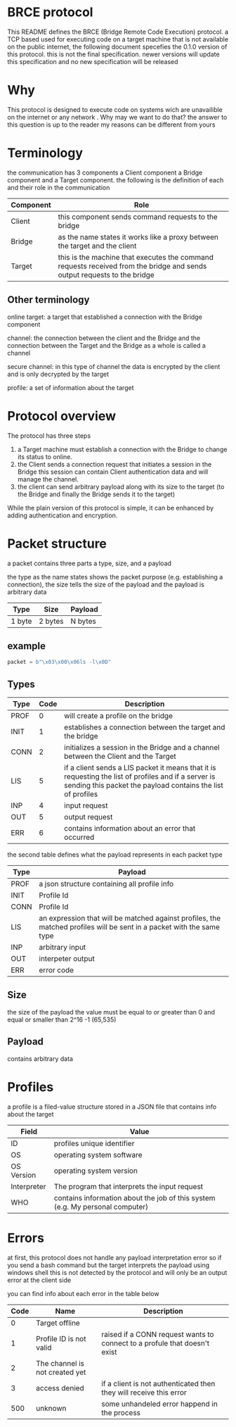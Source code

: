 # BRCE protocol 

This README defines the BRCE (Bridge Remote Code Execution) protocol. a TCP based used for executing code
on a target machine that is not available on the public internet, the following document specefies the
0.1.0 version of this protocol. this is not the final specification. newer versions will update this specification and no new specification will be released

# Why

This protocol is designed to execute code on systems wich are unavailible on the internet or any network . Why may we want to do that? the answer to this question is up to the reader my reasons can be different from yours

# Terminology

the communication has 3 components a Client component a Bridge component and a Target component.
the following is the definition of each and their role in the communication

| Component | Role |
| ------------------ | ---- |
| Client | this component sends command requests to the bridge |
| Bridge             | as the name states it works like a proxy between the target and the client |
| Target             | this is the machine that executes the command requests received from the bridge and sends output requests to the bridge |

## Other terminology

online target: a target that established a connection with the Bridge component

channel: the connection between the client and the Bridge and the connection between the Target and the Bridge as a whole is called a channel  

secure channel: in this type of channel the data is encrypted by the client and is only decrypted by the target

profile: a set of information about the target

# Protocol overview

The protocol has three steps

1. a Target machine must establish a connection with the Bridge to change its status to online. 
2. the Client sends a connection request that initiates a session in the Bridge this session can contain Client authentication data and will manage the channel.
3. the client can send arbitrary payload along with its size to the target (to the Bridge and finally the Bridge sends it to the target)

While the plain version of this protocol is simple, it can be enhanced by adding authentication and encryption.

# Packet structure

a packet contains three parts a type, size, and a payload

the type as the name states shows the packet purpose (e.g. establishing a connection), the size tells the size of the payload and the payload is arbitrary data

| Type | Size | Payload |
| ---- | ---- | ------- |
| 1 byte | 2 bytes | N bytes |

## example

```python
packet = b"\x03\x00\x06ls -l\x0D"
```

## Types

| Type | Code | Description |
| ---- | ------- | -------- |
| PROF | 0 | will create a profile on the bridge |
| INIT | 1 | establishes a connection between the target and the bridge |
| CONN | 2 | initializes a session in the Bridge and a channel between the Client and the Target |
| LIS  | 5 | if a client sends a LIS packet it means that it is requesting the list of profiles and if a server is sending this packet the payload contains the list of profiles |
| INP  | 4 | input request |
| OUT  | 5 | output request |
| ERR  | 6 | contains information about an error that occurred |

the second table defines what the payload represents in each packet type

| Type | Payload |
| ---- | ------- |
| PROF | a json structure containing all profile info |
| INIT | Profile Id |
| CONN | Profile Id |
| LIS  | an expression that will be matched against profiles, the matched profiles will be sent in a packet with the same type |
| INP  | arbitrary input |
| OUT  | interpeter output |
| ERR  | error code |

## Size

the size of the payload the value must be equal to or greater than 0 and equal or smaller than 
2^16 -1 (65,535)

## Payload 

contains arbitrary data

# Profiles

a profile is a filed-value structure stored in a JSON file that contains info about the target

| Field | Value |
| ----- | ----- |
| ID | profiles unique identifier |
| OS | operating system software |
| OS Version | operating system version |
| Interpreter | The program that interprets the input request | 
| WHO | contains information about the job of this system (e.g. My personal computer) |

# Errors

at first, this protocol does not handle any payload interpretation error so if you send a bash command but the target interprets the payload using windows shell this is not detected by the protocol and will only be an output error at the client side

you can find info about each error in the table below

| Code | Name | Description |
| ---- | ---- | ----------- |
| 0 | Target offline | |
| 1 | Profile ID is not valid | raised if a CONN request wants to connect to a profule that doesn't exist |
| 2 | The channel is not created yet | |
| 3 | access denied | if a client is not authenticated then they will receive this error |
| 500 | unknown | some unhandeled error happend in the process |
